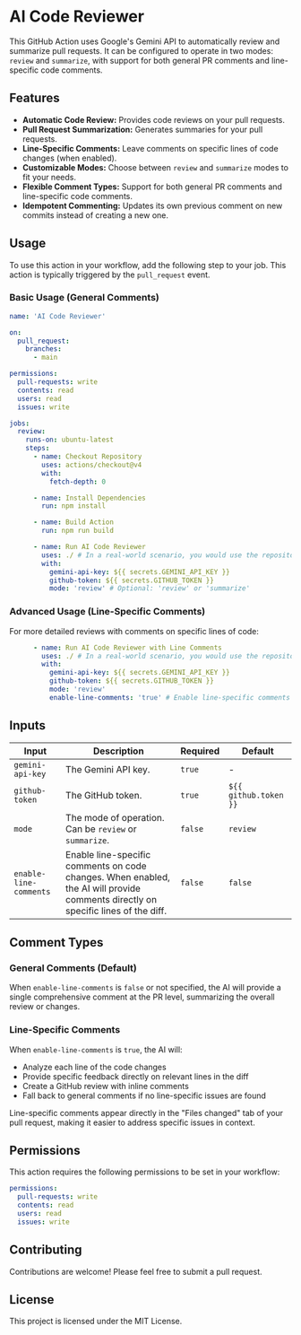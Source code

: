# AI Code Reviewer

This GitHub Action uses Google's Gemini API to automatically review and summarize pull requests. It can be configured to operate in two modes: `review` and `summarize`, with support for both general PR comments and line-specific code comments.

## Features

- **Automatic Code Review:** Provides code reviews on your pull requests.
- **Pull Request Summarization:** Generates summaries for your pull requests.
- **Line-Specific Comments:** Leave comments on specific lines of code changes (when enabled).
- **Customizable Modes:** Choose between `review` and `summarize` modes to fit your needs.
- **Flexible Comment Types:** Support for both general PR comments and line-specific code comments.
- **Idempotent Commenting:** Updates its own previous comment on new commits instead of creating a new one.

## Usage

To use this action in your workflow, add the following step to your job. This action is typically triggered by the `pull_request` event.

### Basic Usage (General Comments)

```yaml
name: 'AI Code Reviewer'

on:
  pull_request:
    branches:
      - main

permissions:
  pull-requests: write
  contents: read
  users: read
  issues: write

jobs:
  review:
    runs-on: ubuntu-latest
    steps:
      - name: Checkout Repository
        uses: actions/checkout@v4
        with:
          fetch-depth: 0

      - name: Install Dependencies
        run: npm install

      - name: Build Action
        run: npm run build

      - name: Run AI Code Reviewer
        uses: ./ # In a real-world scenario, you would use the repository name, e.g., your-username/your-repo-name@v1
        with:
          gemini-api-key: ${{ secrets.GEMINI_API_KEY }}
          github-token: ${{ secrets.GITHUB_TOKEN }}
          mode: 'review' # Optional: 'review' or 'summarize'
```

### Advanced Usage (Line-Specific Comments)

For more detailed reviews with comments on specific lines of code:

```yaml
      - name: Run AI Code Reviewer with Line Comments
        uses: ./ # In a real-world scenario, you would use the repository name, e.g., your-username/your-repo-name@v1
        with:
          gemini-api-key: ${{ secrets.GEMINI_API_KEY }}
          github-token: ${{ secrets.GITHUB_TOKEN }}
          mode: 'review'
          enable-line-comments: 'true' # Enable line-specific comments
```

## Inputs

| Input                 | Description                  | Required | Default            |
|-----------------------|------------------------------|----------|--------------------|
| `gemini-api-key`      | The Gemini API key.          | `true`   | -                  |
| `github-token`        | The GitHub token.            | `true`   | `${{ github.token }}` |
| `mode`                | The mode of operation. Can be `review` or `summarize`. | `false`  | `review`           |
| `enable-line-comments`| Enable line-specific comments on code changes. When enabled, the AI will provide comments directly on specific lines of the diff. | `false`  | `false`            |

## Comment Types

### General Comments (Default)
When `enable-line-comments` is `false` or not specified, the AI will provide a single comprehensive comment at the PR level, summarizing the overall review or changes.

### Line-Specific Comments
When `enable-line-comments` is `true`, the AI will:
- Analyze each line of the code changes
- Provide specific feedback directly on relevant lines in the diff
- Create a GitHub review with inline comments
- Fall back to general comments if no line-specific issues are found

Line-specific comments appear directly in the "Files changed" tab of your pull request, making it easier to address specific issues in context.

## Permissions

This action requires the following permissions to be set in your workflow:

```yaml
permissions:
  pull-requests: write
  contents: read
  users: read
  issues: write
```

## Contributing

Contributions are welcome! Please feel free to submit a pull request.

## License

This project is licensed under the MIT License.
